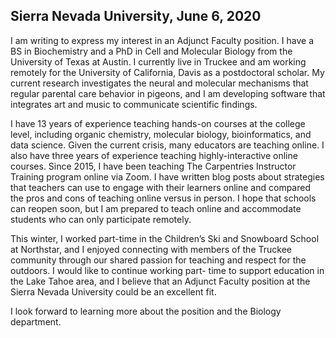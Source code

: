 ## Sierra Nevada University, June 6, 2020

I am writing to express my interest in an Adjunct Faculty position. I have a BS in
Biochemistry and a PhD in Cell and Molecular Biology from the University of Texas at
Austin. I currently live in Truckee and am working remotely for the University of
California, Davis as a postdoctoral scholar. My current research investigates the neural
and molecular mechanisms that regular parental care behavior in pigeons, and I am
developing software that integrates art and music to communicate scientific findings.

I have 13 years of experience teaching hands-on courses at the college level, including
organic chemistry, molecular biology, bioinformatics, and data science. Given the current
crisis, many educators are teaching online. I also have three years of experience teaching
highly-interactive online courses. Since 2015, I have been teaching The Carpentries
Instructor Training program online via Zoom. I have written blog posts about strategies
that teachers can use to engage with their learners online and compared the pros and
cons of teaching online versus in person. I hope that schools can reopen soon, but I am
prepared to teach online and accommodate students who can only participate remotely.

This winter, I worked part-time in the Children’s Ski and Snowboard School at Northstar,
and I enjoyed connecting with members of the Truckee community through our shared
passion for teaching and respect for the outdoors. I would like to continue working part-
time to support education in the Lake Tahoe area, and I believe that an Adjunct Faculty
position at the Sierra Nevada University could be an excellent fit.

I look forward to learning more about the position and the Biology department.
